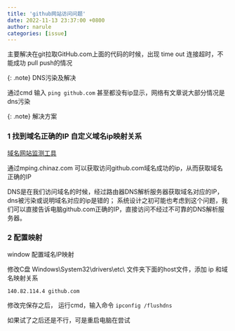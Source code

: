```yaml
---
title: 'github网站访问问题'
date: 2022-11-13 23:37:00 +0800
author: narule
categories: [issue]
---
```


主要解决在git拉取GitHub.com上面的代码的时候，出现 time out 连接超时，不能成功 pull push的情况

{: .note}
DNS污染及解决


通过cmd 输入 `ping github.com` 甚至都没有ip显示，网络有文章说大部分情况是dns污染


{: .note}
解决方案


### 1 找到域名正确的IP 自定义域名ip映射关系 

[域名网站监测工具](https://mping.chinaz.com/github.com)

通过mping.chinaz.com 可以获取访问github.com域名成功的ip，从而获取域名正确的IP

DNS是在我们访问域名的时候，经过路由器DNS解析服务器获取域名对应的IP，dns被污染或说明域名对应的ip是错的；
系统设计之初可能也考虑到这个问题，我们可以直接告诉电脑github.com正确的IP，直接访问不经过不可靠的DNS解析服务器。

### 2 配置映射
window 配置域名IP映射

修改C盘 Windows\System32\drivers\etc\ 文件夹下面的host文件，添加 ip 和域名映射关系

```
140.82.114.4 github.com

```

修改完保存之后， 运行cmd，输入命令
`ipconfig /flushdns`

如果试了之后还是不行，可是重启电脑在尝试
